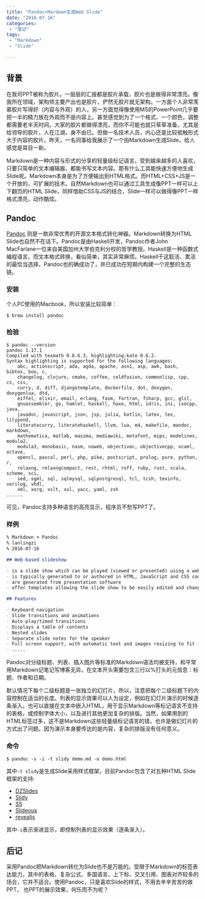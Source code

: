 ```yaml
---
title: "Pandoc+Mardown生成Web Slide"
date: "2016-07-16"
categories:
 - "笔记"
tags:
 - "Markdown"
 - "Slide"
 
---
```


## 背景

在我司PPT被称为胶片。一层层的汇报都是胶片承载，胶片也是做得非常漂亮。像我所在领域，架构师主要产出也是胶片，俨然无胶片就无架构。一方面个人非常羡慕胶片写得好（内容与外观）的人，另一方面觉得像使用MS的PowerPoint几乎要把一半的精力放在外观而不是内容上。甚至感觉到为了一个格式、一个颜色，调整都需要老半天时间。大家的胶片都做得漂亮，而你不可能也就只草草准备，尤其是给领导的胶片，人在江湖，身不由已。但做一名技术人员，内心还是比较抵触形式大于内容的胶片。昨天，一名同事给我展示了一个由Markdown生成Slide，给人感觉是耳目一新。

Markdown是一种内容与形式的分享的轻量级标记语言，受到越来越多的人喜欢，只要只简单的文本编辑器，都能书写文本内容。那有什么工具能快速方便地生成Slide呢。Markdown本身是为了方便输出到HTML格式。而HTML+CSS+JS是一个开放的，可扩展的技术。自然Markdown也可以通过工具生成像PPT一样可以上下翻页的HTML Slide，同样借助CSS与JS的结合，Slide一样可以做得像PPT一样格式漂亮，动作酷炫。

## Pandoc

[Pandoc](http://pandoc.org/) 则是一款非常优秀的开源文本格式转化神器。Markdown转换为HTML Slide也自然不在话下。Pandoc是由Haskell开发，Pandoc作者John MacFarlane一位来自美国加州大学伯克利分校的哲学教授。Haskell是一种函数式编程语言。而文本格式转换，看似简单，其实非常麻烦。Haskell干这脏活、累活的最恰当选择，Pandoc也的确成功了，并已成功在短期内构建一个完整的生态链。

### 安装

个人PC使用的Macbook，所以安装比较简单：

    $ brew install pandoc


### 检验

```
$ pandoc --version
pandoc 1.17.1
Compiled with texmath 0.8.6.3, highlighting-kate 0.6.2.
Syntax highlighting is supported for the following languages:
    abc, actionscript, ada, agda, apache, asn1, asp, awk, bash, bibtex, boo, c,
    changelog, clojure, cmake, coffee, coldfusion, commonlisp, cpp, cs, css,
    curry, d, diff, djangotemplate, dockerfile, dot, doxygen, doxygenlua, dtd,
    eiffel, elixir, email, erlang, fasm, fortran, fsharp, gcc, glsl,
    gnuassembler, go, hamlet, haskell, haxe, html, idris, ini, isocpp, java,
    javadoc, javascript, json, jsp, julia, kotlin, latex, lex, lilypond,
    literatecurry, literatehaskell, llvm, lua, m4, makefile, mandoc, markdown,
    mathematica, matlab, maxima, mediawiki, metafont, mips, modelines, modula2,
    modula3, monobasic, nasm, noweb, objectivec, objectivecpp, ocaml, octave,
    opencl, pascal, perl, php, pike, postscript, prolog, pure, python, r,
    relaxng, relaxngcompact, rest, rhtml, roff, ruby, rust, scala, scheme, sci,
    sed, sgml, sql, sqlmysql, sqlpostgresql, tcl, tcsh, texinfo, verilog, vhdl,
    xml, xorg, xslt, xul, yacc, yaml, zsh
......
```

可见，Pandoc支持多种语言的高亮显示，程序员不愁写PPT了。

### 样例

```markdown
% Markdown + Pandoc
% lanlingzi
% 2016-07-16

## Web-based slideshow

- is a slide show which can be played (viewed or presented) using a web browser
- is typically generated to or authored in HTML, JavaScript and CSS code (files)
- are generated from presentation software
- offer templates allowing the slide show to be easily edited and changed.

## Features

- Keyboard navigation
- Slide transitions and animations
- Auto-play/timed transitions
- Displays a table of contents
- Nested slides
- Separate slide notes for the speaker
- Full screen support, with automatic text and images resizing to fit full screen
- .....

```

Pandoc对分级标题、列表、插入图片等标准的Markdown语法均被支持，和平常用Markdown记笔记写博客无异。在文本开头需要包含三行以%打头的元信息：标题、作者和日期。

默认情况下每个二级标题是一张独立的幻灯片，所以，注意把每个二级标题下的内容控制在适当的长度。列表的显示效果可以人为设定，例如在幻灯片演示的时候逐条渐入。也可以直接在文本中嵌入HTML，用于显示Markdown等标记语言不支持的表格，或控制字体大小，以及进行其他更加复杂的排版。当然，如果用到的HTML标签过多，这不是Markdown这些轻量级标记语言的错，也许是做幻灯片的方式出了问题。因为演示本身要传达的是内容，复杂的排版没有任何意义。

### 命令

    $ pandoc -s -i -t slidy demo.md -o demo.html


其中`-t slidy`是生成Slide采用样式框架，目前Pandoc包含了对五种HTML Slide框架的支持:

- [DZSlides](https://github.com/paulrouget/dzslides)
- [Slidy](http://www.w3.org/Talks/Tools/Slidy2/)
- [S5](http://meyerweb.com/eric/tools/s5/)
- [Slideous](http://goessner.net/articles/slideous/slideous.html)
- [revealjs](http://lab.hakim.se/reveal-js)

其中`-i`表示渐进显示，即控制列表的显示效果（逐条渐入）。

## 后记

采用Pandoc把Markdown转化为Slide也不是万能的。受限于Markdown的标签表达能力，其中的表格、复杂公式、多国语言、上下标、交叉引用、图表对齐较多的场合，它并不适合。使用Pandoc，只是喜欢Slide的样式，不用去辛辛苦苦的做PPT， 也PPT的展示效果，何乐而不为呢？
